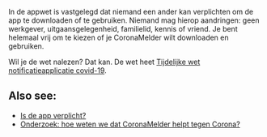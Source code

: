 In de appwet is vastgelegd dat niemand een ander kan verplichten om de app te downloaden of te gebruiken. Niemand mag hierop aandringen: geen werkgever, uitgaansgelegenheid, familielid, kennis of vriend. Je bent helemaal vrij om te kiezen of je CoronaMelder wilt downloaden en gebruiken.

Wil je de wet nalezen? Dat kan. De wet heet [Tijdelijke wet notificatieapplicatie covid-19](https://wetten.overheid.nl/jci1.3:c:BWBR0044194&z=2020-10-10&g=2020-10-10).

## Also see:

- [Is de app verplicht?](/{{page.lang}}/faq/2-7-is-de-app-verplicht)
- [Onderzoek: hoe weten we dat CoronaMelder helpt tegen Corona?](/{{page.lang}}/faq/3-1-onderzoek-hoe-weten-we-of-coronamelder-helpt-tegen-corona)

